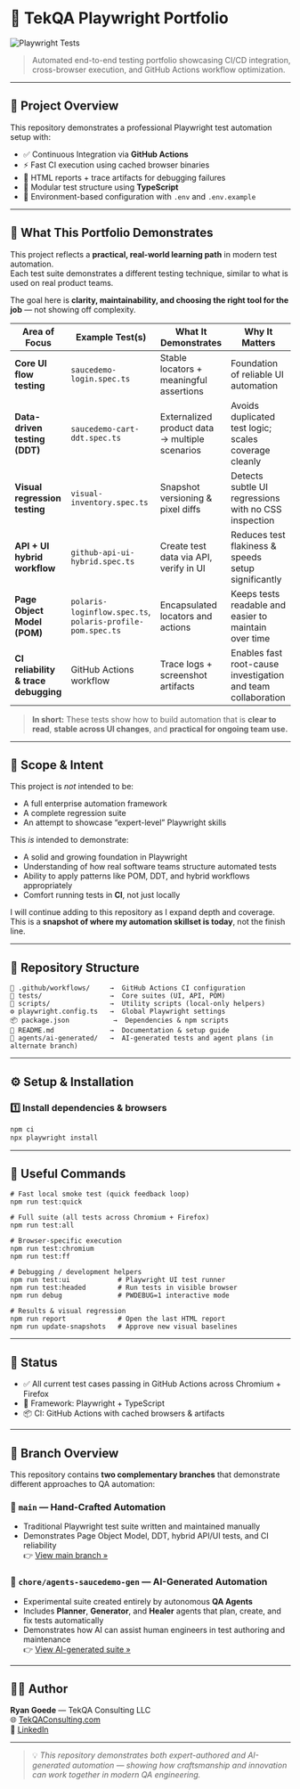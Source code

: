 # 🧪 TekQA Playwright Portfolio  
![Playwright Tests](https://github.com/rmgoede/tekqa-playwright-portfolio/actions/workflows/playwright.yml/badge.svg)

> Automated end-to-end testing portfolio showcasing CI/CD integration, cross-browser execution, and GitHub Actions workflow optimization.

---

## 🚀 Project Overview
This repository demonstrates a professional Playwright test automation setup with:

- ✅ Continuous Integration via **GitHub Actions**
- ⚡ Fast CI execution using cached browser binaries
- 🧭 HTML reports + trace artifacts for debugging failures
- 🧩 Modular test structure using **TypeScript**
- 🔐 Environment-based configuration with `.env` and `.env.example`

---

## 🧭 What This Portfolio Demonstrates

This project reflects a **practical, real-world learning path** in modern test automation.  
Each test suite demonstrates a different testing technique, similar to what is used on real product teams.

The goal here is **clarity, maintainability, and choosing the right tool for the job** — not showing off complexity.

| Area of Focus | Example Test(s) | What It Demonstrates | Why It Matters |
|---|---|---|---|
| **Core UI flow testing** | `saucedemo-login.spec.ts` | Stable locators + meaningful assertions | Foundation of reliable UI automation |
| **Data-driven testing (DDT)** | `saucedemo-cart-ddt.spec.ts` | Externalized product data → multiple scenarios | Avoids duplicated test logic; scales coverage cleanly |
| **Visual regression testing** | `visual-inventory.spec.ts` | Snapshot versioning & pixel diffs | Detects subtle UI regressions with no CSS inspection |
| **API + UI hybrid workflow** | `github-api-ui-hybrid.spec.ts` | Create test data via API, verify in UI | Reduces test flakiness & speeds setup significantly |
| **Page Object Model (POM)** | `polaris-loginflow.spec.ts`, `polaris-profile-pom.spec.ts` | Encapsulated locators and actions | Keeps tests readable and easier to maintain over time |
| **CI reliability & trace debugging** | GitHub Actions workflow | Trace logs + screenshot artifacts | Enables fast root-cause investigation and team collaboration |

> **In short:** These tests show how to build automation that is **clear to read**, **stable across UI changes**, and **practical for ongoing team use.**

---

## 🎯 Scope & Intent

This project is *not* intended to be:

- A full enterprise automation framework  
- A complete regression suite  
- An attempt to showcase “expert-level” Playwright skills  

This *is* intended to demonstrate:

- A solid and growing foundation in Playwright
- Understanding of how real software teams structure automated tests
- Ability to apply patterns like POM, DDT, and hybrid workflows appropriately
- Comfort running tests in **CI**, not just locally

I will continue adding to this repository as I expand depth and coverage.  
This is a **snapshot of where my automation skillset is today**, not the finish line.

---

## 📂 Repository Structure
```
📁 .github/workflows/     →  GitHub Actions CI configuration  
🧪 tests/                 →  Core suites (UI, API, POM)  
🧰 scripts/               →  Utility scripts (local-only helpers)  
⚙️ playwright.config.ts   →  Global Playwright settings  
📦 package.json           →  Dependencies & npm scripts  
📘 README.md              →  Documentation & setup guide 
🤖 agents/ai-generated/   →  AI-generated tests and agent plans (in alternate branch)  
```

---

## ⚙️ Setup & Installation

### 1️⃣ Install dependencies & browsers
```bash
npm ci
npx playwright install
```

---

## 🧰 Useful Commands
```
# Fast local smoke test (quick feedback loop)
npm run test:quick        

# Full suite (all tests across Chromium + Firefox)
npm run test:all           

# Browser-specific execution
npm run test:chromium      
npm run test:ff            

# Debugging / development helpers
npm run test:ui            # Playwright UI test runner
npm run test:headed        # Run tests in visible browser
npm run debug              # PWDEBUG=1 interactive mode

# Results & visual regression
npm run report             # Open the last HTML report
npm run update-snapshots   # Approve new visual baselines
```

---

## 🏁 Status
- ✅ All current test cases passing in GitHub Actions across Chromium + Firefox
- 🧪 Framework: Playwright + TypeScript
- 📦 CI: GitHub Actions with cached browsers & artifacts

---

## 🧩 Branch Overview

This repository contains **two complementary branches** that demonstrate different approaches to QA automation:

### 🔹 `main` — Hand-Crafted Automation
- Traditional Playwright test suite written and maintained manually  
- Demonstrates Page Object Model, DDT, hybrid API/UI tests, and CI reliability  
👉 [View main branch »](https://github.com/rmgoede/tekqa-playwright-portfolio)

### 🔹 `chore/agents-saucedemo-gen` — AI-Generated Automation
- Experimental suite created entirely by autonomous **QA Agents**  
- Includes **Planner**, **Generator**, and **Healer** agents that plan, create, and fix tests automatically  
- Demonstrates how AI can assist human engineers in test authoring and maintenance  
👉 [View AI-generated suite »](https://github.com/rmgoede/tekqa-playwright-portfolio/tree/chore/agents-saucedemo-gen/agents/ai-generated)

---

## 👨‍💻 Author
**Ryan Goede** — TekQA Consulting LLC  
🌐 [TekQAConsulting.com](https://tekqaconsulting.com)  
🔗 [LinkedIn](https://www.linkedin.com/in/ryan-goede-374a1b2/)

---

> 💡 *This repository demonstrates both expert-authored and AI-generated automation — showing how craftsmanship and innovation can work together in modern QA engineering.*
